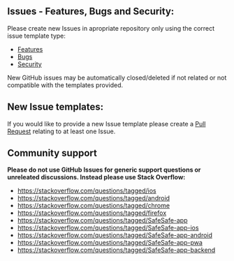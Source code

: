 ## Issues - Features, Bugs and Security:

Please create new Issues in apropriate repository only using the correct issue template type:
- [Features](https://github.com/SafeSafe-app/safesafe-android/blob/master/.github/ISSUE_TEMPLATE/feature_request.md)
- [Bugs](https://github.com/SafeSafe-app/safesafe-android/blob/master/.github/ISSUE_TEMPLATE/bug_report.md)
- [Security](https://github.com/SafeSafe-app/safesafe-android/blob/master/.github/SECURITY.md)

New GitHub issues may be automatically closed/deleted if not related or not compatible with the templates provided.  

## New Issue templates:

If you would like to provide a new Issue template please create a [Pull Request](https://github.com/SafeSafe-app/safesafe-android/blob/master/.github/PULL_REQUEST_TEMPLATE/README.md) relating to at least one Issue.  

## Community support
**Please do not use GitHub Issues for generic support questions or unreleated discussions. Instead please use Stack Overflow:**  

- https://stackoverflow.com/questions/tagged/ios
- https://stackoverflow.com/questions/tagged/android
- https://stackoverflow.com/questions/tagged/chrome
- https://stackoverflow.com/questions/tagged/firefox
- https://stackoverflow.com/questions/tagged/SafeSafe-app
- https://stackoverflow.com/questions/tagged/SafeSafe-app-ios
- https://stackoverflow.com/questions/tagged/SafeSafe-app-android
- https://stackoverflow.com/questions/tagged/SafeSafe-app-pwa
- https://stackoverflow.com/questions/tagged/SafeSafe-app-backend
